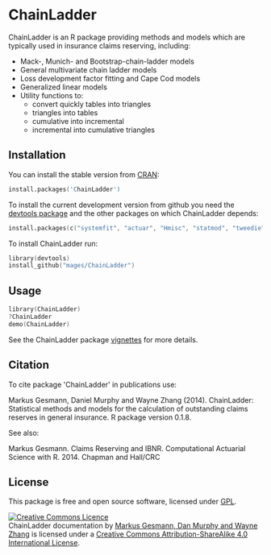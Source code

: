 # ChainLadder 

ChainLadder is an R package providing methods and models which are typically 
used in insurance claims reserving, including:

- Mack-, Munich- and Bootstrap-chain-ladder models
- General multivariate chain ladder models 
- Loss development factor fitting and Cape Cod models 
- Generalized linear models 
- Utility functions to:
  - convert quickly tables into triangles
  - triangles into tables 
  - cumulative into incremental 
  - incremental into cumulative triangles

## Installation

You can install the stable version from
[CRAN](http://cran.r-project.org/package=ChainLadder):

```s
install.packages('ChainLadder')
```

To install the current development version from github you need the [devtools package](http://cran.r-project.org/web/packages/devtools/index.html) and the other packages on which ChainLadder depends:

```s
install.packages(c("systemfit", "actuar", "Hmisc", "statmod", "tweedie", "cplm"))
```

To install ChainLadder run:
```s
library(devtools)
install_github("mages/ChainLadder")
```

## Usage

```s
library(ChainLadder)
?ChainLadder
demo(ChainLadder)
```

See the ChainLadder package [vignettes](http://cran.r-project.org/web/packages/ChainLadder/) for more details. 

## Citation

To cite package 'ChainLadder' in publications use:

  Markus Gesmann, Daniel Murphy and Wayne Zhang (2014). ChainLadder:
  Statistical methods and models for the calculation of outstanding claims
  reserves in general insurance. R package version 0.1.8.
  
See also:

  Markus Gesmann. Claims Reserving and IBNR. Computational Actuarial Science
  with R. 2014. Chapman and Hall/CRC

## License

This package is free and open source software, licensed under [GPL](https://www.gnu.org/copyleft/gpl.html).

<a rel="license" href="http://creativecommons.org/licenses/by-sa/4.0/deed.en_GB"><img alt="Creative Commons Licence" style="border-width:0" src="http://i.creativecommons.org/l/by-sa/4.0/80x15.png" /></a><br /><span xmlns:dct="http://purl.org/dc/terms/" property="dct:title">ChainLadder documentation</span> by <a xmlns:cc="http://creativecommons.org/ns#" href="https://github.com/mages/ChainLadder" property="cc:attributionName" rel="cc:attributionURL">Markus Gesmann, Dan Murphy and Wayne Zhang</a> is licensed under a <a rel="license" href="http://creativecommons.org/licenses/by-sa/4.0/deed.en_GB">Creative Commons Attribution-ShareAlike 4.0 International License</a>. 